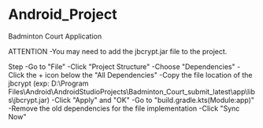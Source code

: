 # Android_Project
Badminton Court Application

ATTENTION
-You may need to add the jbcrypt.jar file to the project.

Step
-Go to "File"
-Click "Project Structure"
-Choose "Dependencies"
-Click the + icon below the "All Dependencies"
-Copy the file location of the jbcrypt (exp: D:\Program Files\Android\AndroidStudioProjects\Badminton_Court_submit_latest\app\libs\jbcrypt.jar)
-Click "Apply" and "OK"
-Go to "build.gradle.kts(Module:app)"
-Remove the old dependencies for the file implementation
-Click "Sync Now"
